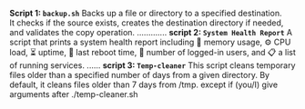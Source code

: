 **Script 1: `backup.sh`**
Backs up a file or directory to a specified destination.  
It checks if the source exists, creates the destination directory if needed, and validates the copy operation.
.............
**script 2: `System Health Report`**
A script that prints a system health report including 🧠 memory usage, ⚙️ CPU load, ⏳ uptime, 🔄 last reboot time, 👥 number of logged-in users, and 📋 a list of running services.
......
**script 3: `Temp-cleaner`**
This script cleans temporary files older than a specified number of days from a given directory. By default, it cleans files older than 7 days from /tmp. except if (you/I) give arguments after ./temp-cleaner.sh







